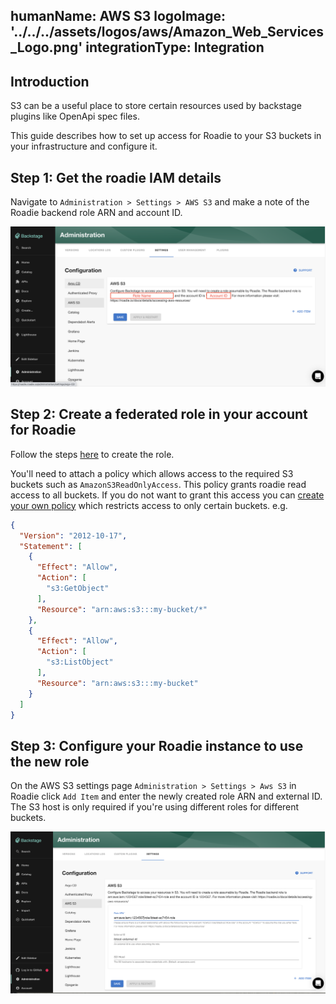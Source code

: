 humanName: AWS S3
logoImage: '../../../assets/logos/aws/Amazon_Web_Services_Logo.png'
integrationType: Integration
---

## Introduction

S3 can be a useful place to store certain resources used by backstage plugins like OpenApi spec files.  

This guide describes how to set up access for Roadie to your S3 buckets in your infrastructure and configure it.

##  Step 1: Get the roadie IAM details

Navigate to `Administration > Settings > AWS S3` and make a note of the Roadie backend role ARN and account ID.

![Role Details](./role-details.png)

##  Step 2: Create a federated role in your account for Roadie

Follow the steps [here](../../details/accessing-aws-resources) to create the role. 

You'll need to attach a policy which allows access to the required S3 buckets such as `AmazonS3ReadOnlyAccess`. This policy grants roadie read access to all buckets. 
If you do not want to grant this access you can [create your own policy](https://docs.aws.amazon.com/IAM/latest/UserGuide/access_policies_create-console.html) 
which restricts access to only certain buckets. e.g. 

```json
{
  "Version": "2012-10-17",
  "Statement": [
    {
      "Effect": "Allow",
      "Action": [
        "s3:GetObject"
      ],
      "Resource": "arn:aws:s3:::my-bucket/*"
    },
    {
      "Effect": "Allow",
      "Action": [
        "s3:ListObject"
      ],
      "Resource": "arn:aws:s3:::my-bucket"
    }
  ]
}
```

##  Step 3: Configure your Roadie instance to use the new role

On the AWS S3 settings page `Administration > Settings > Aws S3` in Roadie click `Add Item` and enter the newly created 
role ARN and external ID. The S3 host is only required if you're using different roles for different buckets. 

![AWS S3 Settings](./aws-s3-config.png)
